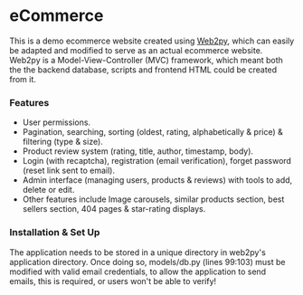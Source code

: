 # eCommerce

This is a demo ecommerce website created using [Web2py](http://www.web2py.com/), which can easily be adapted and modified to serve as an actual ecommerce website.  Web2py is a Model-View-Controller (MVC) framework, which meant both the the backend database, scripts and frontend HTML could be created from it. 

### Features
- User permissions.
- Pagination, searching, sorting (oldest, rating, alphabetically & price) & filtering (type & size).
- Product review system (rating, title, author, timestamp, body).
- Login (with recaptcha), registration (email verification), forget password (reset link sent to email).
- Admin interface (managing users, products & reviews) with tools to add, delete or edit. 
- Other features include Image carousels, similar products section, best sellers section, 404 pages & star-rating displays.

### Installation & Set Up 
The application needs to be stored in a unique directory in web2py's application directory. Once doing so, models/db.py (lines 99:103) must be modified with valid email credentials, to allow the application to send emails, this is required, or users won't be able to verify!
